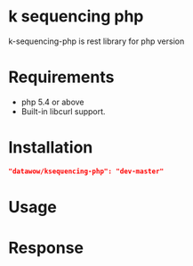 k sequencing php
=========================
k-sequencing-php is rest library for php version 

# Requirements
* php 5.4 or above
* Built-in libcurl support.

# Installation 
```json
"datawow/ksequencing-php": "dev-master"

```
# Usage 

# Response 

